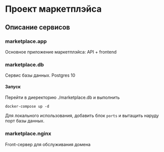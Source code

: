 # Проект маркетплэйса

## Описание сервисов

### marketplace.app

Основное приложение маркетплэйса: API + frontend

### marketplace.db

Сервис базы данных. Postgres 10

#### Запуск

Перейти в диеректорию ./marketplace.db и выполнить
```
docker-compose up -d
```

Для локального использования, добавить блок `ports` и вытащить наруду порт
базы данных.

### marketplace.nginx

Front-сервер для обслуживания домена